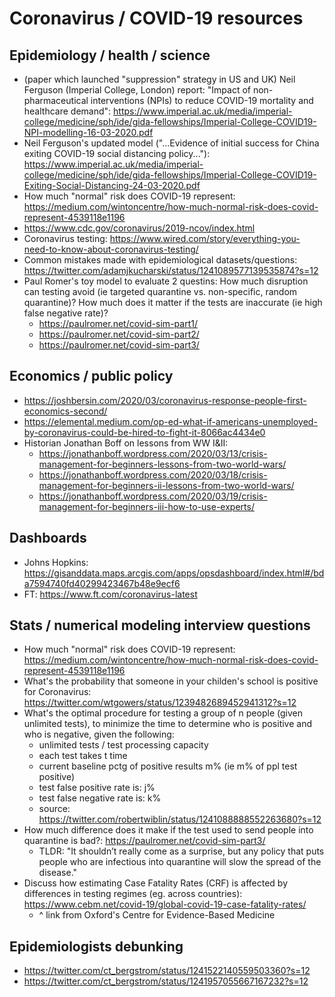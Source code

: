 # Coronavirus / COVID-19 resources

## Epidemiology / health / science
* (paper which launched "suppression" strategy in US and UK) Neil Ferguson (Imperial College, London) report: "Impact of non-pharmaceutical interventions (NPIs) to reduce COVID-19 mortality and healthcare demand": https://www.imperial.ac.uk/media/imperial-college/medicine/sph/ide/gida-fellowships/Imperial-College-COVID19-NPI-modelling-16-03-2020.pdf 
* Neil Ferguson's updated model ("...Evidence of initial success for China exiting COVID-19 social distancing policy..."): https://www.imperial.ac.uk/media/imperial-college/medicine/sph/ide/gida-fellowships/Imperial-College-COVID19-Exiting-Social-Distancing-24-03-2020.pdf
* How much "normal" risk does COVID-19 represent: https://medium.com/wintoncentre/how-much-normal-risk-does-covid-represent-4539118e1196
* https://www.cdc.gov/coronavirus/2019-ncov/index.html
* Coronavirus testing: https://www.wired.com/story/everything-you-need-to-know-about-coronavirus-testing/
* Common mistakes made with epidemiological datasets/questions: https://twitter.com/adamjkucharski/status/1241089577139535874?s=12 
* Paul Romer's toy model to evaluate 2 questins: How much disruption can testing avoid (ie targeted quarantine vs. non-specific, random quarantine)? How much does it matter if the tests are inaccurate (ie high false negative rate)?
    * https://paulromer.net/covid-sim-part1/
    * https://paulromer.net/covid-sim-part2/
    * https://paulromer.net/covid-sim-part3/

## Economics / public policy
* https://joshbersin.com/2020/03/coronavirus-response-people-first-economics-second/
* https://elemental.medium.com/op-ed-what-if-americans-unemployed-by-coronavirus-could-be-hired-to-fight-it-8066ac4434e0
* Historian Jonathan Boff on lessons from WW I&II:
    * https://jonathanboff.wordpress.com/2020/03/13/crisis-management-for-beginners-lessons-from-two-world-wars/
    * https://jonathanboff.wordpress.com/2020/03/18/crisis-management-for-beginners-ii-lessons-from-two-world-wars/
    * https://jonathanboff.wordpress.com/2020/03/19/crisis-management-for-beginners-iii-how-to-use-experts/

## Dashboards
* Johns Hopkins: https://gisanddata.maps.arcgis.com/apps/opsdashboard/index.html#/bda7594740fd40299423467b48e9ecf6
* FT: https://www.ft.com/coronavirus-latest

## Stats / numerical modeling interview questions
* How much "normal" risk does COVID-19 represent: https://medium.com/wintoncentre/how-much-normal-risk-does-covid-represent-4539118e1196
* What's the probability that someone in your childen's school is positive for Coronavirus: https://twitter.com/wtgowers/status/1239482689452941312?s=12
* What's the optimal procedure for testing a group of n people (given unlimited tests), to minimize the time to determine who is positive and who is negative, given the following:
    * unlimited tests / test processing capacity
    * each test takes t time
    * current baseline pctg of positive results m% (ie m% of ppl test positive)
    * test false positive rate is: j%
    * test false negative rate is: k%
    * source: https://twitter.com/robertwiblin/status/1241088888552263680?s=12
* How much difference does it make if the test used to send people into quarantine is bad?: https://paulromer.net/covid-sim-part3/
    * TLDR: "It shouldn’t really come as a surprise, but any policy that puts people who are infectious into quarantine will slow the spread of the disease."
* Discuss how estimating Case Fatality Rates (CRF) is affected by differences in testing regimes (eg. across countries): https://www.cebm.net/covid-19/global-covid-19-case-fatality-rates/
    * ^ link from Oxford's Centre for Evidence-Based Medicine

## Epidemiologists debunking
* https://twitter.com/ct_bergstrom/status/1241522140559503360?s=12
* https://twitter.com/ct_bergstrom/status/1241957055667167232?s=12

